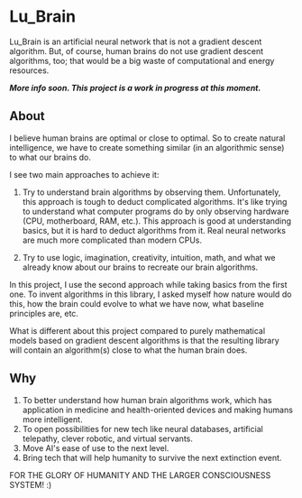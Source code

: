 # Lu_Brain

Lu_Brain is an artificial neural network that is not a gradient descent algorithm. But, of course, human brains do not use gradient descent algorithms, too; that would be a big waste of computational and energy resources.

___More info soon. This project is a work in progress at this moment.___

## About

I believe human brains are optimal or close to optimal. So to create natural intelligence, we have to create something similar (in an algorithmic sense) to what our brains do.

I see two main approaches to achieve it:

1. Try to understand brain algorithms by observing them. Unfortunately, this approach is tough to deduct complicated algorithms. It's like trying to understand what computer programs do by only observing hardware (CPU, motherboard, RAM, etc.). This approach is good at understanding basics, but it is hard to deduct algorithms from it. Real neural networks are much more complicated than modern CPUs.

2. Try to use logic, imagination, creativity, intuition, math, and what we already know about our brains to recreate our brain algorithms.

In this project, I use the second approach while taking basics from the first one. To invent algorithms in this library, I asked myself how nature would do this, how the brain could evolve to what we have now, what baseline principles are, etc.

What is different about this project compared to purely mathematical models based on gradient descent algorithms is that the resulting library will contain an algorithm(s) close to what the human brain does. 

## Why

1. To better understand how human brain algorithms work, which has application in medicine and health-oriented devices and making humans more intelligent.
2. To open possibilities for new tech like neural databases, artificial telepathy, clever robotic, and virtual servants.
3. Move AI's ease of use to the next level.
4. Bring tech that will help humanity to survive the next extinction event.

FOR THE GLORY OF HUMANITY AND THE LARGER CONSCIOUSNESS SYSTEM! :)
